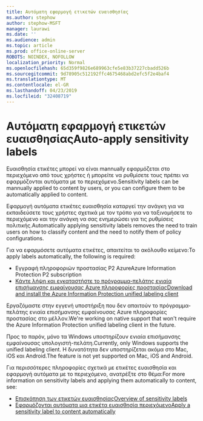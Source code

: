```yaml
---
title: Αυτόματη εφαρμογή ετικετών ευαισθησίας
ms.author: stephow
author: stephow-MSFT
manager: laurawi
ms.date: ''
ms.audience: admin
ms.topic: article
ms.prod: office-online-server
ROBOTS: NOINDEX, NOFOLLOW
localization_priority: Normal
ms.openlocfilehash: 65d359f9826e689963cfe5e83b37227cbadd526b
ms.sourcegitcommit: 9d78905c512192ffc4675468abd2efc5f2e4baf4
ms.translationtype: MT
ms.contentlocale: el-GR
ms.lasthandoff: 04/23/2019
ms.locfileid: "32408719"
---
```

# <a name="auto-apply-sensitivity-labels"></a><span data-ttu-id="1ed9c-102">Αυτόματη εφαρμογή ετικετών ευαισθησίας</span><span class="sxs-lookup"><span data-stu-id="1ed9c-102">Auto-apply sensitivity labels</span></span>

<span data-ttu-id="1ed9c-103">Ευαισθησία ετικέτες μπορεί να είναι mannually εφαρμόζεται στο περιεχόμενο από τους χρήστες ή μπορείτε να ρυθμίσετε τους πρέπει να εφαρμόζονται αυτόματα με το περιεχόμενο.</span><span class="sxs-lookup"><span data-stu-id="1ed9c-103">Sensitivity labels can be mannually applied to content by users, or you can configure them to be automatically applied to content.</span></span>

<span data-ttu-id="1ed9c-104">Εφαρμογή αυτόματα ετικέτες ευαισθησία καταργεί την ανάγκη για να εκπαιδεύσετε τους χρήστες σχετικά με τον τρόπο για να ταξινομήσετε το περιεχόμενο και την ανάγκη να σας ενημερώσει για τις ρυθμίσεις πολιτικής.</span><span class="sxs-lookup"><span data-stu-id="1ed9c-104">Automatically applying sensitivity labels removes the need to train users on how to classify content and the need to notify them of policy configurations.</span></span>

<span data-ttu-id="1ed9c-105">Για να εφαρμόσετε αυτόματα ετικέτες, απαιτείται το ακόλουθο κείμενο:</span><span class="sxs-lookup"><span data-stu-id="1ed9c-105">To apply labels automatically, the following is required:</span></span>

- <span data-ttu-id="1ed9c-106">Εγγραφή πληροφοριών προστασίας P2 Azure</span><span class="sxs-lookup"><span data-stu-id="1ed9c-106">Azure Information Protection P2 subscription</span></span>
- [<span data-ttu-id="1ed9c-107">Κάντε λήψη και εγκαταστήστε το πρόγραμμα-πελάτης ενιαία επισήμανσης εμφαίνουσας Azure πληροφορίες προστασίας</span><span class="sxs-lookup"><span data-stu-id="1ed9c-107">Download and install the Azure Information Protection unified labeling client</span></span>](https://docs.microsoft.com/en-us/azure/information-protection/rms-client/install-unifiedlabelingclient-app)

<span data-ttu-id="1ed9c-108">Εργαζόμαστε στην εγγενή υποστήριξη που δεν απαιτούν το πρόγραμμα-πελάτης ενιαία επισήμανσης εμφαίνουσας Azure πληροφορίες προστασίας στο μέλλον.</span><span class="sxs-lookup"><span data-stu-id="1ed9c-108">We're working on native support that won't require the Azure Information Protection unified labeling client in the future.</span></span>

<span data-ttu-id="1ed9c-109">Προς το παρόν, μόνο τα Windows υποστηρίζουν ενιαία επισήμανσης εμφαίνουσας υπολογιστή-πελάτη.</span><span class="sxs-lookup"><span data-stu-id="1ed9c-109">Currently, only Windows supports the unified labeling client.</span></span>  <span data-ttu-id="1ed9c-110">Η δυνατότητα δεν υποστηρίζεται ακόμα στο Mac, iOS και Android.</span><span class="sxs-lookup"><span data-stu-id="1ed9c-110">The feature is not yet supported on Mac, iOS and Android.</span></span>

<span data-ttu-id="1ed9c-111">Για περισσότερες πληροφορίες σχετικά με ετικέτες ευαισθησία και εφαρμογή αυτόματα με το περιεχόμενο, ανατρέξτε στο θέμα:</span><span class="sxs-lookup"><span data-stu-id="1ed9c-111">For more information on sensitivity labels and applying them automatically to content,  see:</span></span>

- [<span data-ttu-id="1ed9c-112">Επισκόπηση των ετικετών ευαισθησίας</span><span class="sxs-lookup"><span data-stu-id="1ed9c-112">Overview of sensitivity labels</span></span>](https://docs.microsoft.com/en-us/office365/securitycompliance/sensitivity-labels)
- [<span data-ttu-id="1ed9c-113">Εφαρμόζονται αυτόματα μια ετικέτα ευαισθησία περιεχόμενο</span><span class="sxs-lookup"><span data-stu-id="1ed9c-113">Apply a sensitivity label to content automatically</span></span>](https://docs.microsoft.com/en-us/office365/securitycompliance/apply_sensitivity_label_automatically)